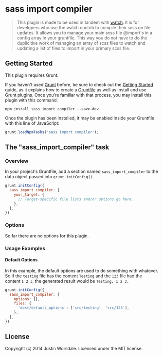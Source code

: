 # sass import compiler

> This plugin is made to be used in tandem with 
[watch](https://github.com/gruntjs/grunt-contrib-watch). It is for developers who use the watch 
contrib to compile their scss on file updates. It allows you to manage your main scss file
@import's in a config array in your gruntfile. This way you do not have to do the duplicitive work
of managing an array of scss files to watch and updating a list of files to import in your primary
scss file.

## Getting Started
This plugin requires Grunt.

If you haven't used [Grunt](http://gruntjs.com/) before, be sure to check out the [Getting Started](http://gruntjs.com/getting-started) guide, as it explains how to create a [Gruntfile](http://gruntjs.com/sample-gruntfile) as well as install and use Grunt plugins. Once you're familiar with that process, you may install this plugin with this command:

```shell
npm install sass import compiler --save-dev
```

Once the plugin has been installed, it may be enabled inside your Gruntfile with this line of JavaScript:

```js
grunt.loadNpmTasks('sass import compiler');
```

## The "sass_import_compiler" task

### Overview
In your project's Gruntfile, add a section named `sass_import_compiler` to the data object passed into `grunt.initConfig()`.

```js
grunt.initConfig({
  sass_import_compiler: {
    your_target: {
      // Target-specific file lists and/or options go here.
    },
  },
})
```

### Options

So far there are no options for this plugin.

### Usage Examples

#### Default Options
In this example, the default options are used to do something with whatever. So if the `testing` file has the content `Testing` and the `123` file had the content `1 2 3`, the generated result would be `Testing, 1 2 3.`

```js
grunt.initConfig({
  sass_import_compiler: {
    options: {},
    files: {
      'dest/default_options': ['src/testing', 'src/123'],
    },
  },
})
```

## License
Copyright (c) 2014 Justin Worsdale. Licensed under the MIT license.
